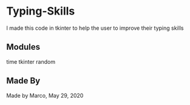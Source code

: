 # Typing-Skills
I made this code in tkinter to help the user to improve their typing skills
## Modules
time
tkinter
random
## Made By
Made by Marco, May 29, 2020
